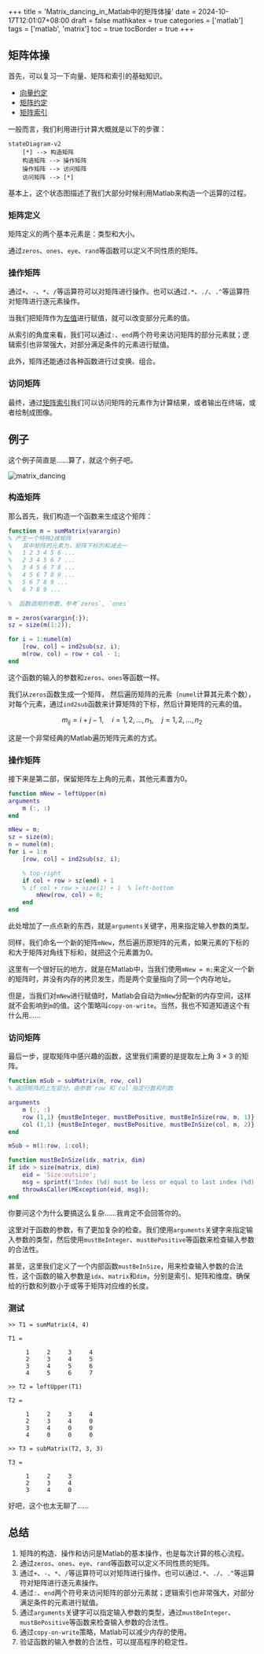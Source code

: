 +++
title = 'Matrix_dancing_in_Matlab中的矩阵体操'
date = 2024-10-17T12:01:07+08:00
draft = false
mathkatex = true
categories = ['matlab']
tags = ['matlab', 'matrix']
toc = true
tocBorder = true
+++



## 矩阵体操

首先，可以复习一下向量、矩阵和索引的基础知识。

- [向量约定](/posts/matlab/vectors-in-matlab/)
- [矩阵约定](/posts/matlab/matrix-in-matlab/)
- [矩阵索引](/posts/matlab/indexing_in_matlab/)

一般而言，我们利用进行计算大概就是以下的步骤：

```mermaid
stateDiagram-v2
    [*] --> 构造矩阵
    构造矩阵 --> 操作矩阵
    操作矩阵 --> 访问矩阵
    访问矩阵 --> [*]
```

基本上，这个状态图描述了我们大部分时候利用Matlab来构造一个运算的过程。

### 矩阵定义

矩阵定义的两个基本元素是：类型和大小。

通过`zeros`、`ones`、`eye`、`rand`等函数可以定义不同性质的矩阵。

### 操作矩阵

通过`+`、`-`、`*`、`/`等运算符可以对矩阵进行操作。也可以通过`.*`、`./`、`.^`等运算符对矩阵进行逐元素操作。

当我们把矩阵作为[左值](/posts/matlab/lval-and-rval-in-matlab/)进行赋值，就可以改变部分元素的值。

从索引的角度来看，我们可以通过`:`、`end`两个符号来访问矩阵的部分元素就；逻辑索引也非常强大，对部分满足条件的元素进行赋值。

此外，矩阵还能通过各种函数进行过变换、组合。

### 访问矩阵

最终，通过[矩阵索引](/posts/matlab/indexing_in_matlab/)我们可以访问矩阵的元素作为计算结果，或者输出在终端，或者绘制成图像。

## 例子

这个例子简直是……算了，就这个例子吧。

![matrix_dancing](/matlab-img/matrix-sample.jpeg)

### 构造矩阵

那么首先，我们构造一个函数来生成这个矩阵：

```matlab
function m = sumMatrix(varargin)
% 产生一个特殊2维矩阵
%   其中矩阵的元素为，矩阵下标的和减去一
%   1 2 3 4 5 6 ...
%   2 3 4 5 6 7 ...
%   3 4 5 6 7 8 ...
%   4 5 6 7 8 9 ...
%   5 6 7 8 9 ...
%   6 7 8 9 ...

%  函数调用的参数，参考`zeros`, `ones`

m = zeros(varargin{:});
sz = size(m(1:2));

for i = 1:numel(m)
    [row, col] = ind2sub(sz, i);
    m(row, col) = row + col - 1;
end
```

这个函数的输入的参数和`zeros`、`ones`等函数一样。

我们从`zeros`函数生成一个矩阵， 然后遍历矩阵的元素（`numel`计算其元素个数），对每个元素，通过`ind2sub`函数来计算矩阵的下标，然后计算矩阵的元素的值。

$$
m_{ij} = i + j - 1, \quad i = 1, 2, \ldots, n_1, \quad j = 1, 2, \ldots, n_2
$$

这是一个非常经典的Matlab遍历矩阵元素的方式。

### 操作矩阵

接下来是第二部，保留矩阵左上角的元素，其他元素置为0。


```matlab
function mNew = leftUpper(m)
arguments
    m (:, :)
end

mNew = m;
sz = size(m);
n = numel(m);
for i = 1:n
    [row, col] = ind2sub(sz, i);

    % top-right
    if col + row > sz(end) + 1 
    % if col + row > size(1) + 1  % left-bottom
        mNew(row, col) = 0;
    end
end
```

此处增加了一点点新的东西，就是`arguments`关键字，用来指定输入参数的类型。

同样，我们命名一个新的矩阵`mNew`，然后遍历原矩阵的元素，如果元素的下标的和大于矩阵对角线下标和，就把这个元素置为0。

这里有一个很好玩的地方，就是在Matlab中，当我们使用`mNew = m;`来定义一个新的矩阵时，并没有内存的拷贝发生，而是两个变量指向了同一个内存地址。

但是，当我们对`mNew`进行赋值时，Matlab会自动为`mNew`分配新的内存空间，这样就不会影响到`m`的值。这个策略叫`copy-on-write`。当然，我也不知道知道这个有什么用……

### 访问矩阵

最后一步，提取矩阵中感兴趣的函数，这里我们需要的是提取左上角 $3\times 3$ 的矩阵。

```matlab
function mSub = subMatrix(m, row, col)
% 返回矩阵的上左部分，由参数`row`和`col`指定行数和列数

arguments
    m (:, :) 
    row (1,1) {mustBeInteger, mustBePositive, mustBeInSize(row, m, 1)}
    col (1,1) {mustBeInteger, mustBePositive, mustBeInSize(col, m, 2)} 
end

mSub = m(1:row, 1:col);

function mustBeInSize(idx, matrix, dim)
if idx > size(matrix, dim)
    eid = 'Size:outsize';
    msg = sprintf("Index (%d) must be less or equal to last index (%d) in given dimesion (%d)", idx, size(matrix, dim), dim);
    throwAsCaller(MException(eid, msg));
end
```

你要问这个为什么要搞这么复杂……我肯定不会回答你的。

这里对于函数的参数，有了更加复杂的检查。我们使用`arguments`关键字来指定输入参数的类型，然后使用`mustBeInteger`、`mustBePositive`等函数来检查输入参数的合法性。

甚至，这里我们定义了一个内部函数`mustBeInSize`，用来检查输入参数的合法性，这个函数的输入参数是`idx`、`matrix`和`dim`，分别是索引、矩阵和维度。确保给的行数和列数小于或等于矩阵对应维的长度。

### 测试

```
>> T1 = sumMatrix(4, 4)

T1 =

     1     2     3     4
     2     3     4     5
     3     4     5     6
     4     5     6     7

>> T2 = leftUpper(T1)

T2 =

     1     2     3     4
     2     3     4     0
     3     4     0     0
     4     0     0     0

>> T3 = subMatrix(T2, 3, 3)

T3 =

     1     2     3
     2     3     4
     3     4     0
```

好吧，这个也太无聊了……


## 总结

1. 矩阵的构造、操作和访问是Matlab的基本操作，也是每次计算的核心流程。
2. 通过`zeros`、`ones`、`eye`、`rand`等函数可以定义不同性质的矩阵。
3. 通过`+`、`-`、`*`、`/`等运算符可以对矩阵进行操作。也可以通过`.*`、`./`、`.^`等运算符对矩阵进行逐元素操作。
4. 通过`:`、`end`两个符号来访问矩阵的部分元素就；逻辑索引也非常强大，对部分满足条件的元素进行赋值。
5. 通过`arguments`关键字可以指定输入参数的类型，通过`mustBeInteger`、`mustBePositive`等函数来检查输入参数的合法性。
6. 通过`copy-on-write`策略，Matlab可以减少内存的使用。
7. 验证函数的输入参数的合法性，可以提高程序的稳定性。